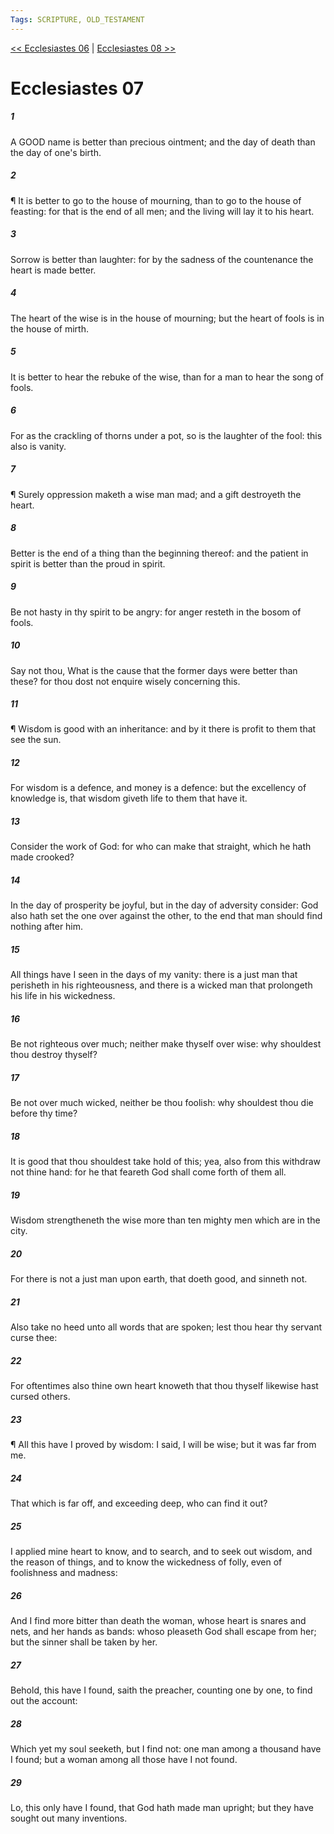 ```yaml
---
Tags: SCRIPTURE, OLD_TESTAMENT
---
```


[<< Ecclesiastes 06](OLD_TESTAMENT/21_Ecclesiastes/Ecclesiastes_06.md) | [Ecclesiastes 08 >>](OLD_TESTAMENT/21_Ecclesiastes/Ecclesiastes_08.md)

# Ecclesiastes 07

##### 1

A GOOD name is better than precious ointment; and the day of death than the day of one's birth.

##### 2

¶ It is better to go to the house of mourning, than to go to the house of feasting: for that is the end of all men; and the living will lay it to his heart.

##### 3

Sorrow is better than laughter: for by the sadness of the countenance the heart is made better.

##### 4

The heart of the wise is in the house of mourning; but the heart of fools is in the house of mirth.

##### 5

It is better to hear the rebuke of the wise, than for a man to hear the song of fools.

##### 6

For as the crackling of thorns under a pot, so is the laughter of the fool: this also is vanity.

##### 7

¶ Surely oppression maketh a wise man mad; and a gift destroyeth the heart.

##### 8

Better is the end of a thing than the beginning thereof: and the patient in spirit is better than the proud in spirit.

##### 9

Be not hasty in thy spirit to be angry: for anger resteth in the bosom of fools.

##### 10

Say not thou, What is the cause that the former days were better than these? for thou dost not enquire wisely concerning this.

##### 11

¶ Wisdom is good with an inheritance: and by it there is profit to them that see the sun.

##### 12

For wisdom is a defence, and money is a defence: but the excellency of knowledge is, that wisdom giveth life to them that have it.

##### 13

Consider the work of God: for who can make that straight, which he hath made crooked?

##### 14

In the day of prosperity be joyful, but in the day of adversity consider: God also hath set the one over against the other, to the end that man should find nothing after him.

##### 15

All things have I seen in the days of my vanity: there is a just man that perisheth in his righteousness, and there is a wicked man that prolongeth his life in his wickedness.

##### 16

Be not righteous over much; neither make thyself over wise: why shouldest thou destroy thyself?

##### 17

Be not over much wicked, neither be thou foolish: why shouldest thou die before thy time?

##### 18

It is good that thou shouldest take hold of this; yea, also from this withdraw not thine hand: for he that feareth God shall come forth of them all.

##### 19

Wisdom strengtheneth the wise more than ten mighty men which are in the city.

##### 20

For there is not a just man upon earth, that doeth good, and sinneth not.

##### 21

Also take no heed unto all words that are spoken; lest thou hear thy servant curse thee:

##### 22

For oftentimes also thine own heart knoweth that thou thyself likewise hast cursed others.

##### 23

¶ All this have I proved by wisdom: I said, I will be wise; but it was far from me.

##### 24

That which is far off, and exceeding deep, who can find it out?

##### 25

I applied mine heart to know, and to search, and to seek out wisdom, and the reason of things, and to know the wickedness of folly, even of foolishness and madness:

##### 26

And I find more bitter than death the woman, whose heart is snares and nets, and her hands as bands: whoso pleaseth God shall escape from her; but the sinner shall be taken by her.

##### 27

Behold, this have I found, saith the preacher, counting one by one, to find out the account:

##### 28

Which yet my soul seeketh, but I find not: one man among a thousand have I found; but a woman among all those have I not found.

##### 29

Lo, this only have I found, that God hath made man upright; but they have sought out many inventions.
